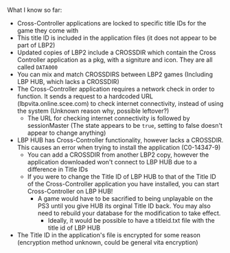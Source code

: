 What I know so far:

- Cross-Controller applications are locked to specific title IDs for the game they come with
- This title ID is included in the application files (it does not appear to be part of LBP2)
- Updated copies of LBP2 include a CROSSDIR which contain the Cross Controller application as a pkg, with a signiture and icon. They are all called `DATA000`
- You can mix and match CROSSDIRS between LBP2 games (Including LBP HUB, which lacks a CROSSDIR)
- The Cross-Controller application requires a network check in order to function. It sends a request to a hardcoded URL (lbpvita.online.scee.com) to check internet connectivity, instead of using the system (Unknown reason why, possible leftover?)
  - The URL for checking internet connectivity is followed by sessionMaster (The state appears to be `true`, setting to false doesn't appear to change anything)
- LBP HUB has Cross-Controller functionality, however lacks a CROSSDIR. This causes an error when trying to install the application (C0-14347-9)
  - You can add a CROSSDIR from another LBP2 copy, however the application downloaded won't connect to LBP HUB due to a difference in Title IDs
  - If you were to change the Title ID of LBP HUB to that of the Title ID of the Cross-Controller application you have installed, you can start Cross-Controller on LBP HUB!
    - A game would have to be sacrified to being unplayable on the PS3 until you give HUB its orginal Title ID back. You may also need to rebuild your database for the modification to take effect.
      - Ideally, it would be possible to have a titleid.txt file with the title id of LBP HUB
- The Title ID in the application's file is encrypted for some reason (encryption method unknown, could be general vita encryption)

